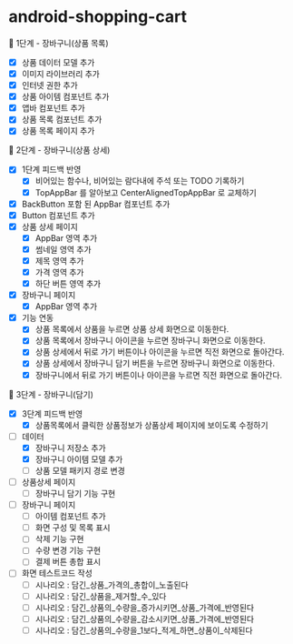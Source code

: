 # android-shopping-cart

🚀 1단계 - 장바구니(상품 목록)
- [x] 상품 데이터 모델 추가
- [x] 이미지 라이브러리 추가
- [x] 인터넷 권한 추가
- [x] 상품 아이템 컴포넌트 추가
- [x] 앱바 컴포넌트 추가
- [x] 상품 목록 컴포넌트 추가
- [x] 상품 목록 페이지 추가

🚀 2단계 - 장바구니(상품 상세)
- [x] 1단계 피드백 반영
  - [x] 비어있는 함수나, 비어있는 람다내에 주석 또는 TODO 기록하기
  - [x] TopAppBar 를 알아보고 CenterAlignedTopAppBar 로 교체하기
- [x] BackButton 포함 된 AppBar 컴포넌트 추가
- [x] Button 컴포넌트 추가
- [x] 상품 상세 페이지
  - [x] AppBar 영역 추가
  - [x] 썸네일 영역 추가
  - [x] 제목 영역 추가
  - [x] 가격 영역 추가
  - [x] 하단 버튼 영역 추가
- [x] 장바구니 페이지
  - [x] AppBar 영역 추가
- [x] 기능 연동
  - [x] 상품 목록에서 상품을 누르면 상품 상세 화면으로 이동한다. 
  - [x] 상품 목록에서 장바구니 아이콘을 누르면 장바구니 화면으로 이동한다.
  - [x] 상품 상세에서 뒤로 가기 버튼이나 아이콘을 누르면 직전 화면으로 돌아간다.
  - [x] 상품 상세에서 장바구니 담기 버튼을 누르면 장바구니 화면으로 이동한다.
  - [x] 장바구니에서 뒤로 가기 버튼이나 아이콘을 누르면 직전 화면으로 돌아간다.

🚀 3단계 - 장바구니(담기)
- [x] 3단계 피드백 반영
  - [x] 상품목록에서 클릭한 상품정보가 상품상세 페이지에 보이도록 수정하기
- [ ] 데이터
  - [x] 장바구니 저장소 추가
  - [x] 장바구니 아이템 모델 추가
  - [ ] 상품 모델 패키지 경로 변경
- [ ] 상품상세 페이지
  - [ ] 장바구니 담기 기능 구현
- [ ] 장바구니 페이지
  - [ ] 아이템 컴포넌트 추가
  - [ ] 화면 구성 및 목록 표시
  - [ ] 삭제 기능 구현
  - [ ] 수량 변경 기능 구현
  - [ ] 결제 버튼 총합 표시
- [ ] 화면 테스트코드 작성
  - [ ] 시나리오 : 담긴_상품_가격의_총합이_노출된다
  - [ ] 시나리오 : 담긴_상품을_제거할_수_있다
  - [ ] 시나리오 : 담긴_상품의_수량을_증가시키면_상품_가격에_반영된다
  - [ ] 시나리오 : 담긴_상품의_수량을_감소시키면_상품_가격에_반영된다
  - [ ] 시나리오 : 담긴_상품의_수량을_1보다_적게_하면_상품이_삭제된다
